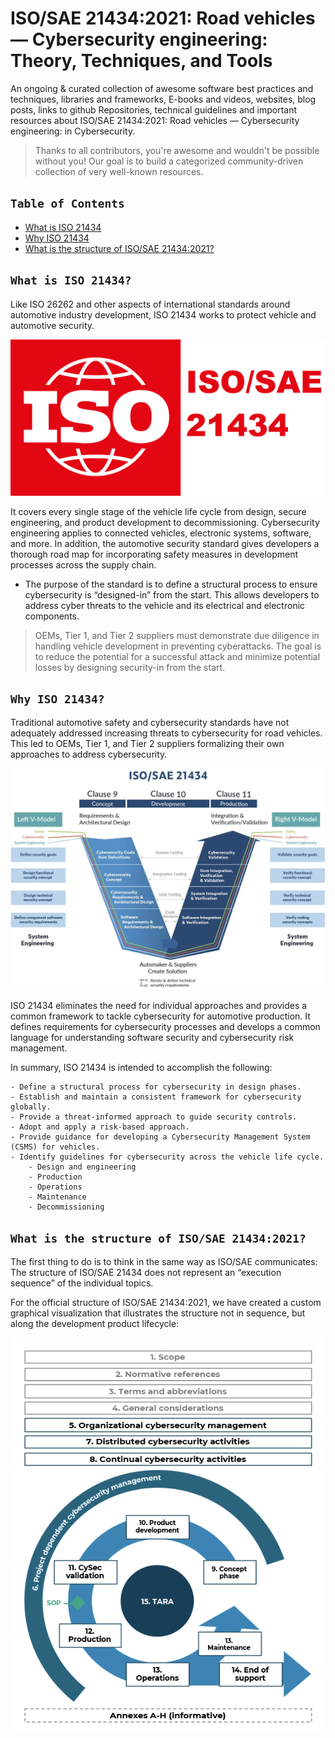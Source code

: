 # ISO/SAE 21434:2021: Road vehicles — Cybersecurity engineering: Theory, Techniques, and Tools


An ongoing & curated collection of awesome software best practices and techniques, libraries and frameworks, E-books and videos, websites, blog posts, links to github Repositories, technical guidelines and important resources about ISO/SAE 21434:2021: Road vehicles — Cybersecurity engineering:  in Cybersecurity.
> Thanks to all contributors, you're awesome and wouldn't be possible without you! Our goal is to build a categorized community-driven collection of very well-known resources.


## `Table of Contents`
- [What is ISO 21434](#)
- [Why ISO 21434](#)
- [What is the structure of ISO/SAE 21434:2021?](#)

## `What is ISO 21434?` 
Like ISO 26262 and other aspects of international standards around automotive industry development, ISO 21434 works to protect vehicle and automotive security.

<p align="center">
  <img src="https://github.com/paulveillard/cybersecurity-iso-21434/blob/main/img/iso21434.png?raw=true" alt="Sublime's custom image"/>
</p>

It covers every single stage of the vehicle life cycle from design, secure engineering, and product development to decommissioning. Cybersecurity engineering applies to connected vehicles, electronic systems, software, and more. In addition, the automotive security standard gives developers a thorough road map for incorporating safety measures in development processes across the supply chain.

- The purpose of the standard is to define a structural process to ensure cybersecurity is “designed-in” from the start. This allows developers to address cyber threats to the vehicle and its electrical and electronic components.

> OEMs, Tier 1, and Tier 2 suppliers must demonstrate due diligence in handling vehicle development in preventing cyberattacks. The goal is to reduce the potential for a successful attack and minimize potential losses by designing security-in from the start.

## `Why ISO 21434?`
Traditional automotive safety and cybersecurity standards have not adequately addressed increasing threats to cybersecurity for road vehicles. This led to OEMs, Tier 1, and Tier 2 suppliers formalizing their own approaches to address cybersecurity.

<p align="center">
  <img src="https://github.com/paulveillard/cybersecurity-iso-21434/blob/main/img/ISO21434_0.png?raw=true" alt="Sublime's custom image"/>
</p>

ISO 21434 eliminates the need for individual approaches and provides a common framework to tackle cybersecurity for automotive production. It defines requirements for cybersecurity processes and develops a common language for understanding software security and cybersecurity risk management.

In summary, ISO 21434 is intended to accomplish the following:

    - Define a structural process for cybersecurity in design phases.
    - Establish and maintain a consistent framework for cybersecurity globally.
    - Provide a threat-informed approach to guide security controls.
    - Adopt and apply a risk-based approach.
    - Provide guidance for developing a Cybersecurity Management System (CSMS) for vehicles.
    - Identify guidelines for cybersecurity across the vehicle life cycle.
        - Design and engineering
        - Production
        - Operations
        - Maintenance
        - Decommissioning

## `What is the structure of ISO/SAE 21434:2021?`

The first thing to do is to think in the same way as ISO/SAE communicates: The structure of ISO/SAE 21434 does not represent an “execution sequence” of the individual topics.

For the official structure of ISO/SAE 21434:2021, we have created a custom graphical visualization that illustrates the structure not in sequence, but along the development product lifecycle:

<p align="center">
  <img src="https://github.com/paulveillard/cybersecurity-iso-21434/blob/main/img/ISO21434_2.png?raw=true" alt="Sublime's custom image"/>
</p>
